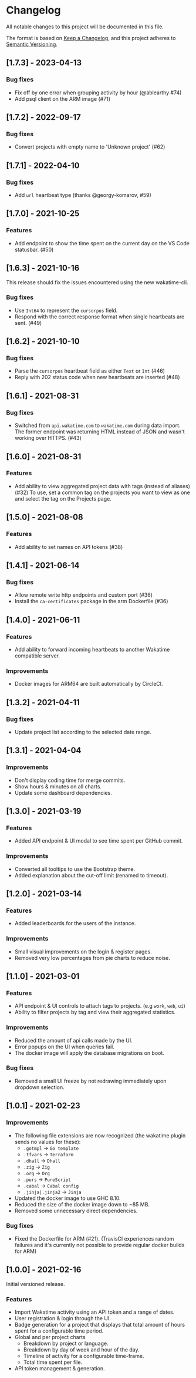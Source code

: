 # Changelog

All notable changes to this project will be documented in this file.

The format is based on [Keep a Changelog](https://keepachangelog.com/en/1.0.0/),
and this project adheres to [Semantic Versioning](https://semver.org/spec/v2.0.0.html).

## [1.7.3] - 2023-04-13

### Bug fixes

- Fix off by one error when grouping activity by hour (@ablearthy #74)
- Add psql client on the ARM image (#71)

## [1.7.2] - 2022-09-17

### Bug fixes

- Convert projects with empty name to 'Unknown project' (#62)

## [1.7.1] - 2022-04-10

### Bug fixes

- Add `url` heartbeat type (thanks @georgy-komarov, #59)

## [1.7.0] - 2021-10-25

### Features

- Add endpoint to show the time spent on the current day on the VS Code statusbar. (#50)

## [1.6.3] - 2021-10-16

This release should fix the issues encountered using the new wakatime-cli.

### Bug fixes

- Use `Int64` to represent the `cursorpos` field.
- Respond with the correct response format when single heartbeats are sent. (#49)

## [1.6.2] - 2021-10-10

### Bug fixes

- Parse the `cursorpos` heartbeat field as either `Text` or `Int` (#46)
- Reply with 202 status code when new heartbeats are inserted (#48)

## [1.6.1] - 2021-08-31

### Bug fixes

- Switched from `api.wakatime.com` to `wakatime.com` during data import. The former endpoint was
  returning HTML instead of JSON and wasn't working over HTTPS. (#43)

## [1.6.0] - 2021-08-31

### Features

- Add ability to view aggregated project data with tags (instead of aliases) (#32)
  To use, set a common tag on the projects you want to view as one and select the tag on the
  Projects page.

## [1.5.0] - 2021-08-08

### Features

- Add ability to set names on API tokens (#38)

## [1.4.1] - 2021-06-14

### Bug fixes

- Allow remote write http endpoints and custom port (#36)
- Install the `ca-certificates` package in the arm Dockerfile (#36)

## [1.4.0] - 2021-06-11

### Features

- Add ability to forward incoming heartbeats to another Wakatime compatible server.

### Improvements

- Docker images for ARM64 are built automatically by CircleCI.

## [1.3.2] - 2021-04-11

### Bug fixes

- Update project list according to the selected date range.

## [1.3.1] - 2021-04-04

### Improvements

- Don't display coding time for merge commits.
- Show hours & minutes on all charts.
- Update some dashboard dependencies.

## [1.3.0] - 2021-03-19

### Features

- Added API endpoint & UI modal to see time spent per GitHub commit.

### Improvements

- Converted all tooltips to use the Bootstrap theme.
- Added explanation about the cut-off limit (renamed to timeout).

## [1.2.0] - 2021-03-14

### Features

- Added leaderboards for the users of the instance.

### Improvements

- Small visual improvements on the login & register pages.
- Removed very low percentages from pie charts to reduce noise.

## [1.1.0] - 2021-03-01

### Features

- API endpoint & UI controls to attach tags to projects. (e.g `work`, `web`, `ui`)
- Ability to filter projects by tag and view their aggregated statistics.

### Improvements

- Reduced the amount of api calls made by the UI.
- Error popups on the UI when queries fail.
- The docker image will apply the database migrations on boot.

### Bug fixes

- Removed a small UI freeze by not redrawing immediately upon dropdown selection.

## [1.0.1] - 2021-02-23

### Improvements

- The following file extensions are now recognized (the wakatime plugin sends no values for these):
  - `.gotmpl` -> `Go template`
  - `.tfvars` -> `Terraform`
  - `.dhall` -> `Dhall`
  - `.zig` -> `Zig`
  - `.org` -> `Org`
  - `.purs` -> `PureScript`
  - `.cabal` -> `Cabal config`
  - `.jinja|.jinja2` -> `Jinja`
- Updated the docker image to use GHC 8.10.
- Reduced the size of the docker image down to ~85 MB.
- Removed some unnecessary direct dependencies.

### Bug fixes

- Fixed the Dockerfile for ARM (#21). (TravisCI experiences random failures and it's currently not possible to
  provide regular docker builds for ARM)

## [1.0.0] - 2021-02-16

Initial versioned release.

### Features

- Import Wakatime activity using an API token and a range of dates.
- User registration & login through the UI.
- Badge generation for a project that displays that total amount of hours spent for a configurable
  time period.
- Global and per project charts
  - Breakdown by project or language.
  - Breakdown by day of week and hour of the day.
  - Timeline of activity for a configurable time-frame.
  - Total time spent per file.
- API token management & generation.
